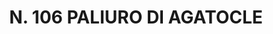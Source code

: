 ---
title: "N. 106 PALIURO DI AGATOCLE"
plant-name: "N. 106"
plant-number: "106"
plant-xml: "/assets/xml/plant106.xml"
plant-img1: "/assets/img/plant106_verso.jpg"
plant-img2: "/assets/img/plant106.jpg"
plant-title: "N. 106 PALIURO DI AGATOCLE"
plant-taxon-link: ""
plant-taxon-content: ""
layout: single-xml
---